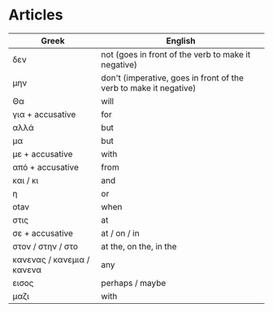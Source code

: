 # Articles

| Greek | English |
|--|--|
| δεν | not (goes in front of the verb to make it negative) |
| μην | don't (imperative, goes in front of the verb to make it negative) |
| Θα | will |
| για + accusative | for |
| αλλά | but |
| μα | but |
| με + accusative | with |
| από + accusative | from |
| και / κι | and |
| η | or |
| οtav | when |
| στις <time> | at <time> |
| σε + accusative | at / on  / in |
| στον / στην / στο | at the, on the, in the |
| κανενας / κανεμια / κανενα | any |
| εισος | perhaps / maybe |
| μαζι | with |